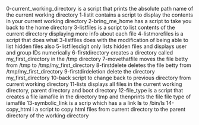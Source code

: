0-current_working_directory is a script that prints the absolute path name of the current working directory
1-listit contains a script to display the contents in your current working directory
2-bring_me_home has a script to take you back to the home directory
3-listfiles is a script to list contents of the current directory displaying more info about each file
4-listmorefiles is a script that does what 3-listfiles does with the modification of being able to list hidden files also
5-listfilesdigit only lists hidden files and displays user and group IDs numerically
6-firstdirectory creates a directory called my_first_directory in the /tmp directory
7-movethatfile moves the file betty from /tmp to /tmp/my_first_directory
8-firstdelete deletes the file betty from /tmp/my_first_directory
9-firstdirdeletion delete the directory my_first_directory
10-back script to change back to previous directory from current working directory
11-lists displays all files in the current working directory, parent directory and boot directory
12-file_type is a script that creates a file iamafile in the directory tmp and thenprints the file file type of iamafile
13-symbolic_link is a scrip which has a a link __ls__ to /bin/ls
14-copy_html i a script to copy html files from current directory to the parent directory of the working directory